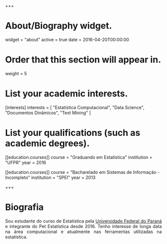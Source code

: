 +++
# About/Biography widget.
widget = "about"
active = true
date = 2016-04-20T00:00:00

# Order that this section will appear in.
weight = 5

# List your academic interests.
[interests]
  interests = [
    "Estatística Computacional",
    "Data Science",
    "Documentos Dinâmicos",
    "Text Mining"
  ]

# List your qualifications (such as academic degrees).
[[education.courses]]
  course = "Graduando em Estatística"
  institution = "UFPR"
  year = 2016

[[education.courses]]
  course = "Bacharelado em Sistemas de Informação - Incompleto"
  institution = "SPEI"
  year = 2013 
  
+++

# Biografia

<p align="justify">Sou estudante do curso de Estatística pela 
<a href="http://www.ufpr.br/portalufpr/">Universidade Federal do Paraná</a>
e integrante do Pet Estatística desde 2016. Tenho interesse de longa data
na área computacional e atualmente nas ferramentas utilizadas na estatística.</p>



[1]: http://www.ufpr.br/portalufpr/
